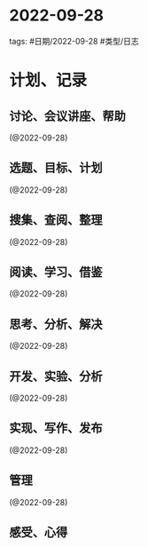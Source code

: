 

# 2022-09-28


tags: #日期/2022-09-28 #类型/日志 


# 计划、记录

## 讨论、会议讲座、帮助

(@2022-09-28)



## 选题、目标、计划

(@2022-09-28)



## 搜集、查阅、整理

(@2022-09-28)



## 阅读、学习、借鉴

(@2022-09-28)



## 思考、分析、解决

(@2022-09-28)



## 开发、实验、分析

(@2022-09-28)



## 实现、写作、发布

(@2022-09-28)





## 管理

(@2022-09-28)



## 感受、心得



